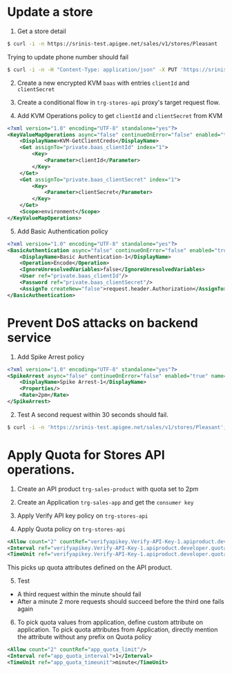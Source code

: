 # Update a store

1. Get a store detail

```bash
$ curl -i -n https://srinis-test.apigee.net/sales/v1/stores/Pleasant
```

Trying to update phone number should fail

```bash
$ curl -i -n -H "Content-Type: application/json" -X PUT 'https://srinis-test.apigee.net/sales/v1/stores/Pleasant' -d '{ "phone" : "111-111-1111" }'
```

2. Create a new encrypted KVM `baas` with entries `clientId` and `clientSecret`

3. Create a conditional flow in `trg-stores-api` proxy's target request flow.

4. Add KVM Operations policy to get `clientId` and `clientSecret` from KVM

```xml
<?xml version="1.0" encoding="UTF-8" standalone="yes"?>
<KeyValueMapOperations async="false" continueOnError="false" enabled="true" name="KVM-GetClientCreds" mapIdentifier="baas">
    <DisplayName>KVM-GetClientCreds</DisplayName>
    <Get assignTo="private.baas_clientId" index="1">
        <Key>
            <Parameter>clientId</Parameter>
        </Key>
    </Get>
    <Get assignTo="private.baas_clientSecret" index="1">
        <Key>
            <Parameter>clientSecret</Parameter>
        </Key>
    </Get>
    <Scope>environment</Scope>
</KeyValueMapOperations>
```

5. Add Basic Authentication policy

```xml
<?xml version="1.0" encoding="UTF-8" standalone="yes"?>
<BasicAuthentication async="false" continueOnError="false" enabled="true" name="Basic-Authentication-1">
    <DisplayName>Basic Authentication-1</DisplayName>
    <Operation>Encode</Operation>
    <IgnoreUnresolvedVariables>false</IgnoreUnresolvedVariables>
    <User ref="private.baas_clientId"/>
    <Password ref="private.baas_clientSecret"/>
    <AssignTo createNew="false">request.header.Authorization</AssignTo>
</BasicAuthentication>
```

# Prevent DoS attacks on backend service

1. Add Spike Arrest policy

```xml
<?xml version="1.0" encoding="UTF-8" standalone="yes"?>
<SpikeArrest async="false" continueOnError="false" enabled="true" name="Spike-Arrest-1">
    <DisplayName>Spike Arrest-1</DisplayName>
    <Properties/>
    <Rate>2pm</Rate>
</SpikeArrest>
```

2. Test
A second request within 30 seconds should fail.

```bash
$ curl -i -n 'https://srinis-test.apigee.net/sales/v1/stores/Pleasant'; curl -i -n 'https://srinis-test.apigee.net/sales/v1/stores/Pleasant'
```

# Apply Quota for Stores API operations.

1. Create an API product `trg-sales-product` with quota set to 2pm

2. Create an Application `trg-sales-app` and get the `consumer key`

3. Apply Verify API key policy on `trg-stores-api`

4. Apply Quota policy on `trg-stores-api`

```xml
<Allow count="2" countRef="verifyapikey.Verify-API-Key-1.apiproduct.developer.quota.limit"/>
<Interval ref="verifyapikey.Verify-API-Key-1.apiproduct.developer.quota.interval">1</Interval>
<TimeUnit ref="verifyapikey.Verify-API-Key-1.apiproduct.developer.quota.timeunit">minute</TimeUnit>
```
This picks up quota attributes defined on the API product.



5. Test
- A third request within the minute should fail
- After a minute 2 more requests should succeed before the third one fails again

6. To pick quota values from application, define custom attribute on application. To pick quota attributes from Application, directly mention the attribute without any prefix on Quota policy

```xml
<Allow count="2" countRef="app_quota_limit"/>
<Interval ref="app_quota_interval">1</Interval>
<TimeUnit ref="app_quota_timeunit">minute</TimeUnit>
```

